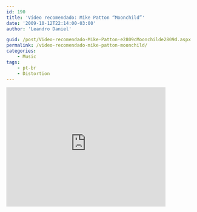 ```yaml
---
id: 190
title: 'Vídeo recomendado: Mike Patton “Moonchild”'
date: '2009-10-12T22:14:00-03:00'
author: 'Leandro Daniel'

guid: /post/Video-recomendado-Mike-Patton-e2809cMoonchilde2809d.aspx
permalink: /video-recomendado-mike-patton-moonchild/
categories:
    - Music
tags:
    - pt-br
    - Distortion
---
```


<iframe width="420" height="315" src="http://www.youtube.com/embed/8Un6pmJK_ZE" frameborder="0" allowfullscreen></iframe>
